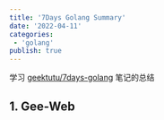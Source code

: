 ```yaml
---
title: '7Days Golang Summary'
date: '2022-04-11'
categories: 
 - 'golang'
publish: true
---
```

学习 [geektutu/7days-golang](https://github.com/geektutu/7days-golang) 笔记的总结

## 1. Gee-Web



